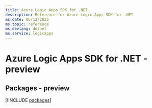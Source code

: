 ```yaml
---
title: Azure Logic Apps SDK for .NET
description: Reference for Azure Logic Apps SDK for .NET
ms.date: 06/12/2025
ms.topic: reference
ms.devlang: dotnet
ms.service: logicapps
---
```

# Azure Logic Apps SDK for .NET - preview
## Packages - preview
[!INCLUDE [packages](logic-apps-index.md)]